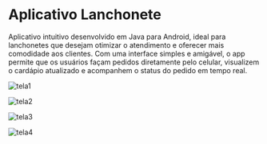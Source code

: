# Aplicativo Lanchonete

Aplicativo intuitivo desenvolvido em Java para Android, ideal para lanchonetes que desejam otimizar o atendimento e oferecer mais comodidade aos clientes. Com uma interface simples e amigável, o app permite que os usuários façam pedidos diretamente pelo celular, visualizem o cardápio atualizado e acompanhem o status do pedido em tempo real.

![tela1](https://github.com/user-attachments/assets/cd245e40-497a-477a-994c-daa9f25a8cbb)

![tela2](https://github.com/user-attachments/assets/eb291df9-c5a8-40b5-9d81-90e70e1c599a)

![tela3](https://github.com/user-attachments/assets/4283cf9a-e5a7-47fc-958e-7be0258aa9e5)

![tela4](https://github.com/user-attachments/assets/150b3e05-c2fc-4337-894e-485605e5df53)
